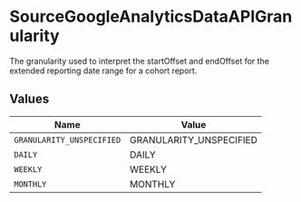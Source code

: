 # SourceGoogleAnalyticsDataAPIGranularity

The granularity used to interpret the startOffset and endOffset for the extended reporting date range for a cohort report.


## Values

| Name                      | Value                     |
| ------------------------- | ------------------------- |
| `GRANULARITY_UNSPECIFIED` | GRANULARITY_UNSPECIFIED   |
| `DAILY`                   | DAILY                     |
| `WEEKLY`                  | WEEKLY                    |
| `MONTHLY`                 | MONTHLY                   |